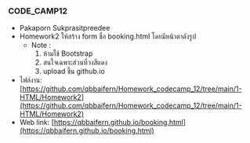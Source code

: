 ### CODE_CAMP12
- Pakaporn Sukprasitpreedee
- Homework2
ให้สร้าง form ชื่อ booking.html โดยมีหน้าตาดังรูป
    - Note : 
        1. ห้ามใช้ Bootstrap 
        2. สนใจเฉพาะส่วนที่วงสีแดง
        3. upload ขึ้น github.io  
- ไฟล์งาน: [https://github.com/qbbaifern/Homework_codecamp_12/tree/main/1-HTML/Homework2](https://github.com/qbbaifern/Homework_codecamp_12/tree/main/1-HTML/Homework2)
- Web link: [https://qbbaifern.github.io/booking.html](https://qbbaifern.github.io/booking.html)